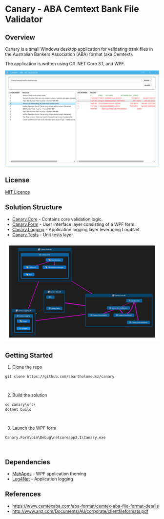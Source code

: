 # Canary - ABA Cemtext Bank File Validator

## Overview
Canary is a small Windows desktop application for validating bank files in the Australian Bankers Association (ABA) format (aka Cemtext).

The application is written using C# .NET Core 3.1, and WPF.

![WPF App Screenshot](/docs/screenshot.png?raw=true "")

## License
[MIT Licence](http://en.wikipedia.org/wiki/MIT_License)

## Solution Structure
* <u>Canary.Core</u> - Contains core validation logic.
* <u>Canary.Form</u> - User interface layer consisting of a WPF form.
* <u>Canary.Logging</u> - Application logging layer leveraging Log4Net.
* <u>Canary.Tests</u> - Unit tests layer

![Solution Dependency Map](/docs/canary-solution-codemap.png?raw=true "Solution Structure")

## Getting Started
1. Clone the repo
```console
git clone https://github.com/sbartholomeusz/canary
```
<br />

2. Build the solution
```console
cd canary\src\
dotnet build
```
<br />

3. Launch the WPF form
```console
Canary.Form\bin\Debug\netcoreapp3.1\Canary.exe
```
<br />

## Dependencies
* [MahApps](https://mahapps.com/docs/guides/quick-start) - WPF application theming
* [Log4Net](https://logging.apache.org/log4net/release/manual/introduction.html) - Application logging

## References
* https://www.cemtexaba.com/aba-format/cemtex-aba-file-format-details
* http://www.anz.com/Documents/AU/corporate/clientfileformats.pdf